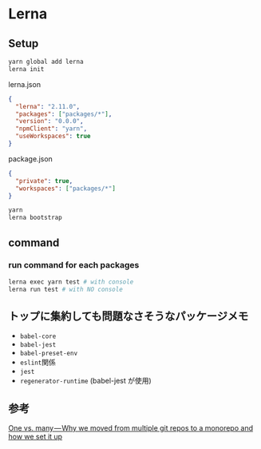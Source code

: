 # Lerna

## Setup

```bash
yarn global add lerna
lerna init
```

lerna.json

```json
{
  "lerna": "2.11.0",
  "packages": ["packages/*"],
  "version": "0.0.0",
  "npmClient": "yarn",
  "useWorkspaces": true
}
```

package.json

```json
{
  "private": true,
  "workspaces": ["packages/*"]
}
```

```bash
yarn
lerna bootstrap
```

## command

### run command for each packages

```bash
lerna exec yarn test # with console
lerna run test # with NO console
```

## トップに集約しても問題なさそうなパッケージメモ

- `babel-core`
- `babel-jest`
- `babel-preset-env`
- `eslint`関係
- `jest`
- `regenerator-runtime` (babel-jest が使用)

## 参考

[One vs. many — Why we moved from multiple git repos to a monorepo and how we set it up](https://hackernoon.com/one-vs-many-why-we-moved-from-multiple-git-repos-to-a-monorepo-and-how-we-set-it-up-f4abb0cfe469)
